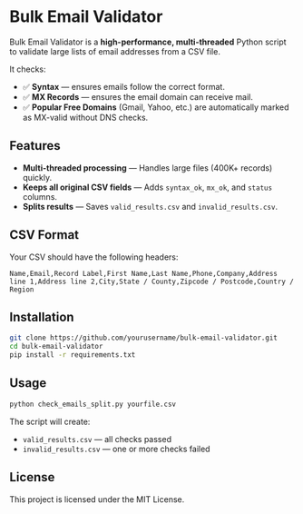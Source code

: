 # Bulk Email Validator

Bulk Email Validator is a **high-performance, multi-threaded** Python script to validate large lists of email addresses from a CSV file.

It checks:
- ✅ **Syntax** — ensures emails follow the correct format.
- ✅ **MX Records** — ensures the email domain can receive mail.
- ✅ **Popular Free Domains** (Gmail, Yahoo, etc.) are automatically marked as MX-valid without DNS checks.

## Features
- **Multi-threaded processing** — Handles large files (400K+ records) quickly.
- **Keeps all original CSV fields** — Adds `syntax_ok`, `mx_ok`, and `status` columns.
- **Splits results** — Saves `valid_results.csv` and `invalid_results.csv`.

## CSV Format
Your CSV should have the following headers:
```
Name,Email,Record Label,First Name,Last Name,Phone,Company,Address line 1,Address line 2,City,State / County,Zipcode / Postcode,Country / Region
```

## Installation
```bash
git clone https://github.com/yourusername/bulk-email-validator.git
cd bulk-email-validator
pip install -r requirements.txt
```

## Usage
```bash
python check_emails_split.py yourfile.csv
```

The script will create:
- `valid_results.csv` — all checks passed
- `invalid_results.csv` — one or more checks failed

## License
This project is licensed under the MIT License.
